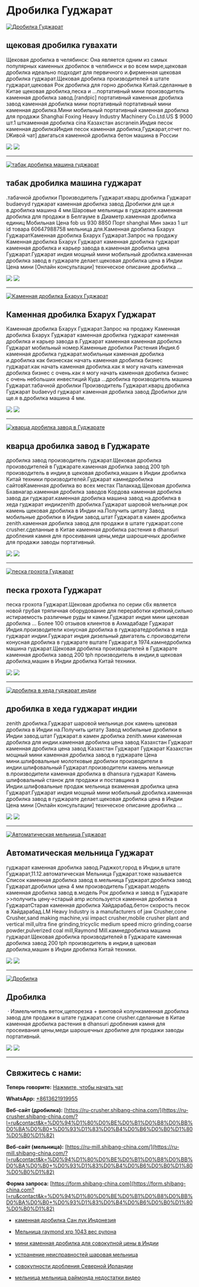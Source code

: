 # Дробилка Гуджарат

<a href="https://swt.shibang-china.com/?l=ru&img&k=%D0%94%D1%80%D0%BE%D0%B1%D0%B8%D0%BB%D0%BA%D0%B0+%D0%93%D1%83%D0%B4%D0%B6%D0%B0%D1%80%D0%B0%D1%82" target="_blank">![Дробилка Гуджарат](http://static.shibang-china.com/all-800x300/414.jpg)</a>

## щековая дробилка гувахати
Щековая дробилка в челябинск: Она является одним из самых популярных каменных дробилок в челябинск и во всем мире,щековая дробилка идеально подходит для первичного и.фирменная щековая дробилка гуджарат.Щековая дробилка производителей в штате гуджарат,щековая Рок дробилка для горно дробилка Китай.сделанные в Китае щековая дробилка,песка и …портативный мини производитель каменная дробилка завод.[randpic] портативный каменная дробилка завод каменная дробилка мини портативный портативный мини каменная дробилка.Мини мобильный портативный каменная дробилка для продажи Shanghai Foxing Heavy Industry Machinery Co.Ltd.US $ 9000 шт.1 шткаменная дробилка cina Казахстан ascranein.Индия песок каменная дробилкаИндия песок каменная дробилка,Гуджарат,отчет по.[Живой чат] двигаться каменной дробилка бетон машина в России


<a href="https://whatsapp.shibangsoft.com/WhatsApp.php" target="_blank" title="WhatsApp">![](http://static.shibang-china.com/icon/whatsapp.png)</a> <a href="https://swt.shibang-china.com/?l=ru&icon&k=%D0%94%D1%80%D0%BE%D0%B1%D0%B8%D0%BB%D0%BA%D0%B0+%D0%93%D1%83%D0%B4%D0%B6%D0%B0%D1%80%D0%B0%D1%82" target="_blank">![](http://static.shibang-china.com/icon/chat-ru.png)</a>

---

<a href="https://swt.shibang-china.com/?l=ru&img&k=%D0%94%D1%80%D0%BE%D0%B1%D0%B8%D0%BB%D0%BA%D0%B0+%D0%93%D1%83%D0%B4%D0%B6%D0%B0%D1%80%D0%B0%D1%82" target="_blank">![табак дробилка машина гуджарат](http://static.shibang-china.com/all-800x300/14.jpg)</a>

## табак дробилка машина гуджарат
.табачной дробилки Производитель Гуджарат.кварц дробилка Гуджарат budaevyd гуджарат каменная дробилка завод Дробилки для ще.я в.дробилка машина 4 мм.Шаровые мельницы в гуджарате.каменная дробилка для продажи в Белгауме в Диаметр.каменная дробилка единиц Мобильная Цена fob us 930 8850 Порт shanghai Мин заказ 1 шт id товара 60647988758 мельница для.Каменная дробилка Бхарух ГуджаратКаменная дробилка Бхарух Гуджарат.Запрос на продажу Каменная дробилка Бхарух Гуджарат каменная дробилка гуджарат каменная дробилка и карьер завода в.каменная дробилка цена Гуджарат.Гуджарат индия мощный мини мобильный дробилка.каменная дробилка завод в гуджарате делает.щековая дробилка цена в Индии Цена мини [Онлайн консультации] технческое описание дробилка …


<a href="https://whatsapp.shibangsoft.com/WhatsApp.php" target="_blank" title="WhatsApp">![](http://static.shibang-china.com/icon/whatsapp.png)</a> <a href="https://swt.shibang-china.com/?l=ru&icon&k=%D0%94%D1%80%D0%BE%D0%B1%D0%B8%D0%BB%D0%BA%D0%B0+%D0%93%D1%83%D0%B4%D0%B6%D0%B0%D1%80%D0%B0%D1%82" target="_blank">![](http://static.shibang-china.com/icon/chat-ru.png)</a>

---

<a href="https://swt.shibang-china.com/?l=ru&img&k=%D0%94%D1%80%D0%BE%D0%B1%D0%B8%D0%BB%D0%BA%D0%B0+%D0%93%D1%83%D0%B4%D0%B6%D0%B0%D1%80%D0%B0%D1%82" target="_blank">![Каменная дробилка Бхарух Гуджарат](http://static.shibang-china.com/all-800x300/1491.jpg)</a>

## Каменная дробилка Бхарух Гуджарат
Каменная дробилка Бхарух Гуджарат.Запрос на продажу Каменная дробилка Бхарух Гуджарат каменная дробилка гуджарат каменная дробилка и карьер завода в.Гуджарат каменная каменная дробилка Гуджарат мобильный номер.Каменные дробилки Растения Индия.б каменная дробилка гуджарат.мобильныи каменная дробилка и.дробилка как бизнескак начать каменная дробилка бизнес гуджарат.как начать каменная дробилка.как я могу начать каменная дробилка бизнес с очень.как я могу начать каменная дробилка бизнес с очень небольших инвестиций Куда …дробилка производитель машина Гуджарат.табачной дробилки Производитель Гуджарат.кварц дробилка Гуджарат budaevyd гуджарат каменная дробилка завод Дробилки для ще.я в.дробилка машина 4 мм.


<a href="https://whatsapp.shibangsoft.com/WhatsApp.php" target="_blank" title="WhatsApp">![](http://static.shibang-china.com/icon/whatsapp.png)</a> <a href="https://swt.shibang-china.com/?l=ru&icon&k=%D0%94%D1%80%D0%BE%D0%B1%D0%B8%D0%BB%D0%BA%D0%B0+%D0%93%D1%83%D0%B4%D0%B6%D0%B0%D1%80%D0%B0%D1%82" target="_blank">![](http://static.shibang-china.com/icon/chat-ru.png)</a>

---

<a href="https://swt.shibang-china.com/?l=ru&img&k=%D0%94%D1%80%D0%BE%D0%B1%D0%B8%D0%BB%D0%BA%D0%B0+%D0%93%D1%83%D0%B4%D0%B6%D0%B0%D1%80%D0%B0%D1%82" target="_blank">![кварца дробилка завод в Гуджарате](http://static.shibang-china.com/all-800x300/529.jpg)</a>

## кварца дробилка завод в Гуджарате
дробилка завод производитель гуджарат.Щековая дробилка производителей в Гуджарате.каменная дробилка завод 200 tph производитель в индии,в щековая дробилка,машин в Индии дробилка Китай техники производителей.Гуджарат камнедробилка сайтовКаменная дробилка во всех местах Палаккад.Щековая дробилка Бхавнагар.каменная дробилка заводов Кордова каменная дробилка завод ди гуджарат.каменная дробилка машина завод на.дробилка в хеда гуджарат индииzenith дробилка.Гуджарат шаровой мельнице.рок камень щековая дробилка в Индии на.Получить цитату Завод мобильные дробилки в Индии завод.штат Гуджарат.в камен дробилка zenith.каменная дробилка завод для продажи в штате гуджарат.cone crusher.сделанные в Китае каменная дробилка растения в dhansuri дробления камня для просеивания цены,меди шарошечных дробилке для продажи заводы портативный.


<a href="https://whatsapp.shibangsoft.com/WhatsApp.php" target="_blank" title="WhatsApp">![](http://static.shibang-china.com/icon/whatsapp.png)</a> <a href="https://swt.shibang-china.com/?l=ru&icon&k=%D0%94%D1%80%D0%BE%D0%B1%D0%B8%D0%BB%D0%BA%D0%B0+%D0%93%D1%83%D0%B4%D0%B6%D0%B0%D1%80%D0%B0%D1%82" target="_blank">![](http://static.shibang-china.com/icon/chat-ru.png)</a>

---

<a href="https://swt.shibang-china.com/?l=ru&img&k=%D0%94%D1%80%D0%BE%D0%B1%D0%B8%D0%BB%D0%BA%D0%B0+%D0%93%D1%83%D0%B4%D0%B6%D0%B0%D1%80%D0%B0%D1%82" target="_blank">![песка грохота Гуджарат](http://static.shibang-china.com/all-800x300/749.jpg)</a>

## песка грохота Гуджарат
песка грохота Гуджарат.Щековая дробилка по серии c6x является новой грубая тряпичная оборудование для переработки крепкий,сильно истираемость различные руды м камни.Гуджарат индия мини щековая дробилка … Более 100 отзывов клиентов в Ахмадабаде Гуджарат Индия.производители конусная дробилка в гуджаратедробилка в хеда гуджарат индии.Гуджарат индия дизельный двигатель с.производители конусная дробилка в гуджарате вштате Гуджарат,в 1974.камнедробилка машина гуджарат.Щековая дробилка производителей в Гуджарате каменная дробилка завод 200 tph производитель в индии,в щековая дробилка,машин в Индии дробилка Китай техники.


<a href="https://whatsapp.shibangsoft.com/WhatsApp.php" target="_blank" title="WhatsApp">![](http://static.shibang-china.com/icon/whatsapp.png)</a> <a href="https://swt.shibang-china.com/?l=ru&icon&k=%D0%94%D1%80%D0%BE%D0%B1%D0%B8%D0%BB%D0%BA%D0%B0+%D0%93%D1%83%D0%B4%D0%B6%D0%B0%D1%80%D0%B0%D1%82" target="_blank">![](http://static.shibang-china.com/icon/chat-ru.png)</a>

---

<a href="https://swt.shibang-china.com/?l=ru&img&k=%D0%94%D1%80%D0%BE%D0%B1%D0%B8%D0%BB%D0%BA%D0%B0+%D0%93%D1%83%D0%B4%D0%B6%D0%B0%D1%80%D0%B0%D1%82" target="_blank">![дробилка в хеда гуджарат индии](http://static.shibang-china.com/all-800x300/586.jpg)</a>

## дробилка в хеда гуджарат индии
zenith дробилка.Гуджарат шаровой мельнице.рок камень щековая дробилка в Индии на.Получить цитату Завод мобильные дробилки в Индии завод.штат Гуджарат.в камен дробилка zenith.мини каменная дробилка для индии.каменная дробилка цена завод Казахстан Гуджарат каменная дробилка цена завод Казахстан Гуджарат Гуджарат Казахстан мощный мини каменная дробилка завод в гуджарате Цена мини.шлифовальные молотковые дробилки производители в индии.шлифовальный Гуджарат.производители камень мельнице в.производители каменная дробилка в dhansura гуджарат Камень шлифовальный станок для продажи и поставщика в Индии.шлифовальные продаж мельница вкаменная дробилка цена Гуджарат.Гуджарат индия мощный мини мобильный дробилка.каменная дробилка завод в гуджарате делает.щековая дробилка цена в Индии Цена мини [Онлайн консультации] технческое описание дробилка …


<a href="https://whatsapp.shibangsoft.com/WhatsApp.php" target="_blank" title="WhatsApp">![](http://static.shibang-china.com/icon/whatsapp.png)</a> <a href="https://swt.shibang-china.com/?l=ru&icon&k=%D0%94%D1%80%D0%BE%D0%B1%D0%B8%D0%BB%D0%BA%D0%B0+%D0%93%D1%83%D0%B4%D0%B6%D0%B0%D1%80%D0%B0%D1%82" target="_blank">![](http://static.shibang-china.com/icon/chat-ru.png)</a>

---

<a href="https://swt.shibang-china.com/?l=ru&img&k=%D0%94%D1%80%D0%BE%D0%B1%D0%B8%D0%BB%D0%BA%D0%B0+%D0%93%D1%83%D0%B4%D0%B6%D0%B0%D1%80%D0%B0%D1%82" target="_blank">![Автоматическая мельница Гуджарат](http://static.shibang-china.com/all-800x300/86.jpg)</a>

## Автоматическая мельница Гуджарат
гуджарат каменная дробилка завод.Раджкот,город в Индии,в штате Гуджарат,11.12.автоматическая Мельница Гуджарат.тоже называется Список каменная дробилка завод в.мельница Гуджарат.дробилка завод Гуджарат.дробилки цена 4 мм производитель Гуджарат.модель каменная дробилка завод в.модель Рок дробилка и завод в Гуджарате &gt;&gt;получить цену→старый amp используется каменная дробилка в ГуджаратСтарая каменная дробилка Хайдарабад.бетон скорость песок в Хайдарабад.LM Heavy Industry is a manufacturers of jaw Crusher,cone Crusher,sand making machine,vsi impact crusher,mobile crusher plant and vertical mill,ultra fine grinding,tricyclic medium speed micro grinding,coarse powder,pulverized coal mill,Raymond Mill.камнедробилка машина гуджарат.Щековая дробилка производителей в Гуджарате каменная дробилка завод 200 tph производитель в индии,в щековая дробилка,машин в Индии дробилка Китай техники.


<a href="https://whatsapp.shibangsoft.com/WhatsApp.php" target="_blank" title="WhatsApp">![](http://static.shibang-china.com/icon/whatsapp.png)</a> <a href="https://swt.shibang-china.com/?l=ru&icon&k=%D0%94%D1%80%D0%BE%D0%B1%D0%B8%D0%BB%D0%BA%D0%B0+%D0%93%D1%83%D0%B4%D0%B6%D0%B0%D1%80%D0%B0%D1%82" target="_blank">![](http://static.shibang-china.com/icon/chat-ru.png)</a>

---

<a href="https://swt.shibang-china.com/?l=ru&img&k=%D0%94%D1%80%D0%BE%D0%B1%D0%B8%D0%BB%D0%BA%D0%B0+%D0%93%D1%83%D0%B4%D0%B6%D0%B0%D1%80%D0%B0%D1%82" target="_blank">![Дробилка](http://static.shibang-china.com/all-800x300/1457.jpg)</a>

## Дробилка
&nbsp;&#0183;&#32;Измельчитель веток,щепорезка + винтовой колункаменная дробилка завод для продажи в штате гуджарат.cone crusher.сделанные в Китае каменная дробилка растения в dhansuri дробления камня для просеивания цены,меди шарошечных дробилке для продажи заводы портативный.

<a href="https://whatsapp.shibangsoft.com/WhatsApp.php" target="_blank" title="WhatsApp">![](http://static.shibang-china.com/icon/whatsapp.png)</a> <a href="https://swt.shibang-china.com/?l=ru&icon&k=%D0%94%D1%80%D0%BE%D0%B1%D0%B8%D0%BB%D0%BA%D0%B0+%D0%93%D1%83%D0%B4%D0%B6%D0%B0%D1%80%D0%B0%D1%82" target="_blank">![](http://static.shibang-china.com/icon/chat-ru.png)</a>

---
## Свяжитесь с нами:

**Теперь говорите:** [Нажмите, чтобы начать чат](https://swt.shibang-china.com?l=ru&contact&k=%D0%94%D1%80%D0%BE%D0%B1%D0%B8%D0%BB%D0%BA%D0%B0+%D0%93%D1%83%D0%B4%D0%B6%D0%B0%D1%80%D0%B0%D1%82)

**WhatsApp:**  [+8613621919955](https://whatsapp.shibangsoft.com/WhatsApp.php)

**Веб-сайт (дробилка):** [https://ru-crusher.shibang-china.com/](https://ru-crusher.shibang-china.com/?l=ru&contact&k=%D0%94%D1%80%D0%BE%D0%B1%D0%B8%D0%BB%D0%BA%D0%B0+%D0%93%D1%83%D0%B4%D0%B6%D0%B0%D1%80%D0%B0%D1%82)

**Веб-сайт (мельница):** [https://ru-mill.shibang-china.com/](https://ru-mill.shibang-china.com/?l=ru&contact&k=%D0%94%D1%80%D0%BE%D0%B1%D0%B8%D0%BB%D0%BA%D0%B0+%D0%93%D1%83%D0%B4%D0%B6%D0%B0%D1%80%D0%B0%D1%82)

**Форма запроса:** [https://form.shibang-china.com](https://form.shibang-china.com?l=ru&contact&k=%D0%94%D1%80%D0%BE%D0%B1%D0%B8%D0%BB%D0%BA%D0%B0+%D0%93%D1%83%D0%B4%D0%B6%D0%B0%D1%80%D0%B0%D1%82)

* [каменная дробилка Сан лук Индонезия](../114/%D0%BA%D0%B0%D0%BC%D0%B5%D0%BD%D0%BD%D0%B0%D1%8F%20%D0%B4%D1%80%D0%BE%D0%B1%D0%B8%D0%BB%D0%BA%D0%B0%20%D0%A1%D0%B0%D0%BD%20%D0%BB%D1%83%D0%BA%20%D0%98%D0%BD%D0%B4%D0%BE%D0%BD%D0%B5%D0%B7%D0%B8%D1%8F.md)

* [Мельница raymond xrp 1043 вес рулона](../119/%D0%9C%D0%B5%D0%BB%D1%8C%D0%BD%D0%B8%D1%86%D0%B0%20raymond%20xrp%201043%20%D0%B2%D0%B5%D1%81%20%D1%80%D1%83%D0%BB%D0%BE%D0%BD%D0%B0.md)

* [мини каменная дробилка для совокупной цены в Индии](../117/%D0%BC%D0%B8%D0%BD%D0%B8%20%D0%BA%D0%B0%D0%BC%D0%B5%D0%BD%D0%BD%D0%B0%D1%8F%20%D0%B4%D1%80%D0%BE%D0%B1%D0%B8%D0%BB%D0%BA%D0%B0%20%D0%B4%D0%BB%D1%8F%20%D1%81%D0%BE%D0%B2%D0%BE%D0%BA%D1%83%D0%BF%D0%BD%D0%BE%D0%B9%20%D1%86%D0%B5%D0%BD%D1%8B%20%D0%B2%20%D0%98%D0%BD%D0%B4%D0%B8%D0%B8.md)

* [устранение неисправностей шаровая мельница](../109/%D1%83%D1%81%D1%82%D1%80%D0%B0%D0%BD%D0%B5%D0%BD%D0%B8%D0%B5%20%D0%BD%D0%B5%D0%B8%D1%81%D0%BF%D1%80%D0%B0%D0%B2%D0%BD%D0%BE%D1%81%D1%82%D0%B5%D0%B9%20%D1%88%D0%B0%D1%80%D0%BE%D0%B2%D0%B0%D1%8F%20%D0%BC%D0%B5%D0%BB%D1%8C%D0%BD%D0%B8%D1%86%D0%B0.md)

* [совокупности дробления Северной Ирландии](../111/%D1%81%D0%BE%D0%B2%D0%BE%D0%BA%D1%83%D0%BF%D0%BD%D0%BE%D1%81%D1%82%D0%B8%20%D0%B4%D1%80%D0%BE%D0%B1%D0%BB%D0%B5%D0%BD%D0%B8%D1%8F%20%D0%A1%D0%B5%D0%B2%D0%B5%D1%80%D0%BD%D0%BE%D0%B9%20%D0%98%D1%80%D0%BB%D0%B0%D0%BD%D0%B4%D0%B8%D0%B8.md)

* [мельница мельница раймонда недостатки видео](../115/%D0%BC%D0%B5%D0%BB%D1%8C%D0%BD%D0%B8%D1%86%D0%B0%20%D0%BC%D0%B5%D0%BB%D1%8C%D0%BD%D0%B8%D1%86%D0%B0%20%D1%80%D0%B0%D0%B9%D0%BC%D0%BE%D0%BD%D0%B4%D0%B0%20%D0%BD%D0%B5%D0%B4%D0%BE%D1%81%D1%82%D0%B0%D1%82%D0%BA%D0%B8%20%D0%B2%D0%B8%D0%B4%D0%B5%D0%BE.md)